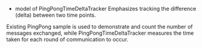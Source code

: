 - model of PingPongTimeDeltaTracker
Emphasizes tracking the difference (delta) between two time points.

Existing PingPong sample is used to demonstrate and count the number of messages exchanged, while PingPongTimeDeltaTracker measures the time taken for each round of communication to occur.

